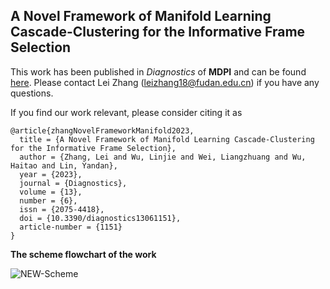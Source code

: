 ## A Novel Framework of Manifold Learning Cascade-Clustering for the Informative Frame Selection

This work has been published in _Diagnostics_ of **MDPI** and can be found [here](https://doi.org/10.3390/diagnostics13061151). Please contact Lei Zhang (leizhang18@fudan.edu.cn) if you have any questions.


If you find our work relevant, please consider citing it as

```
@article{zhangNovelFrameworkManifold2023,
  title = {A Novel Framework of Manifold Learning Cascade-Clustering for the Informative Frame Selection},
  author = {Zhang, Lei and Wu, Linjie and Wei, Liangzhuang and Wu, Haitao and Lin, Yandan},
  year = {2023},
  journal = {Diagnostics},
  volume = {13},
  number = {6},
  issn = {2075-4418},
  doi = {10.3390/diagnostics13061151},
  article-number = {1151}
}

```


**The scheme flowchart of the work**

![NEW-Scheme](https://user-images.githubusercontent.com/17681580/170803424-9c5f5a9a-2557-4f39-8a97-e30cf9b92522.jpg)
